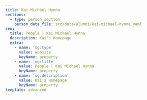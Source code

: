 ```yaml
---
title: Kai Michael Hynna
sections:
  - type: person_section
    person_data_file: src/data/alumni/kai-michael-hynna.yaml
seo:
  title: People | Kai Michael Hynna
  description: Kai's Homepage
  extra:
    - name: 'og:type'
      value: website
      keyName: property
    - name: 'og:title'
      value: People | Kai Michael Hynna
      keyName: property
    - name: 'og:description'
      value: Kai's Homepage
      keyName: property
template: advanced
---
```

